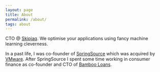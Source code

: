 ```yaml
---
layout: page
title: About
permalink: /about/
tags: about
---
```


CTO @ [Skipjaq](http://www.skipjaq.com). We optimise your applications using
fancy machine learning cleverness. 

In a past life, I was co-founder of [SpringSource](https://spring.io/) which was
acquired by [VMware](https://www.vmware.com). After SpringSource I spent some
time working in consumer finance as co-founder and CTO of [Bamboo
Loans](https://www.bambooloans.com).

